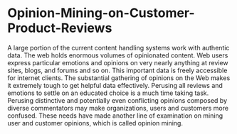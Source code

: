 # Opinion-Mining-on-Customer-Product-Reviews

A large portion of the current content handling systems work with authentic data. The web holds enormous volumes of opinionated content. Web users express particular emotions and opinions on very nearly anything at review sites, blogs, and forums and so on. This important data is freely accessible for internet clients. The substantial gathering of opinions on the Web makes it extremely tough to get helpful data effectively. Perusing all reviews and emotions to settle on an educated choice is a much time taking task. Perusing distinctive and potentially even conflicting opinions composed by diverse commentators may make organizations, users and customers more confused. These needs have made another line of examination on mining user and customer opinions, which is called opinion mining. 
